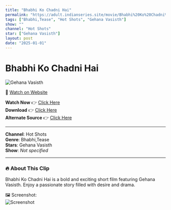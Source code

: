 ```yaml
---
title: "Bhabhi Ko Chadni Hai"
permalink: "https://adult.indianseries.site/movie/Bhabhi%20Ko%20Chadni%20Hai"
tags: ["Bhabhi,Tease", "Hot Shots", "Gehana Vasisth"]
show: ""
channel: "Hot Shots"
star: ["Gehana Vasisth"]
layout: post
date: "2025-01-01"
---
```


# Bhabhi Ko Chadni Hai

![Gehana Vasisth](https://shorts.desisins.com/wp-content/uploads/2024/01/Bhabhi-Ko-Chadni-Hai-DesiSins.com_.jpg)

🔗 [Watch on Website](https://adult.indianseries.site/movie/Bhabhi%20Ko%20Chadni%20Hai)

**Watch Now** 👉 [Click Here](https://adult.indianseries.site/movie/Bhabhi%20Ko%20Chadni%20Hai)  
**Download** 👉 [Click Here](https://adult.indianseries.site/movie/Bhabhi%20Ko%20Chadni%20Hai)  
**Alternate Source** 👉 [Click Here](https://adult.indianseries.site/movie/Bhabhi%20Ko%20Chadni%20Hai)

---

**Channel**: Hot Shots  
**Genre**: Bhabhi,Tease  
**Stars**: Gehana Vasisth  
**Show**: *Not specified*

---

### 🔥 About This Clip

Bhabhi Ko Chadni Hai is a bold and exciting short film featuring Gehana Vasisth. Enjoy a passionate story filled with desire and drama.
 
🖼️ Screenshot:  
![Screenshot](https://shorts.desisins.com/wp-content/uploads/2024/01/Bhabhi-Ko-Chadni-Hai-DesiSins.com_.jpg)
